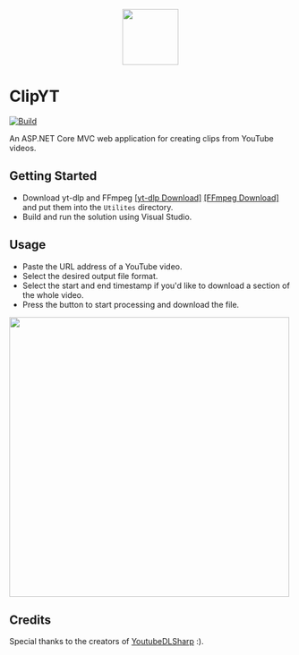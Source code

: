 <p align="center">
  <img height="100" src="https://github.com/pawelptak/clip-yt/assets/52631916/260e525c-0c20-401a-8bb4-5208e2084cd2">
</p>

# ClipYT
[![Build](https://github.com/pawelptak/clip-yt/actions/workflows/build.yml/badge.svg?branch=main)](https://github.com/pawelptak/clip-yt/actions/workflows/build.yml)

An ASP.NET Core MVC web application for creating clips from YouTube videos.

## Getting Started
- Download yt-dlp and FFmpeg [[yt-dlp Download]](https://github.com/yt-dlp/yt-dlp/releases/latest) [[FFmpeg Download]](https://ffmpeg.org/download.html) and put them into the `Utilites` directory.
- Build and run the solution using Visual Studio.

## Usage
- Paste the URL address of a YouTube video.
- Select the desired output file format.
- Select the start and end timestamp if you'd like to download a section of the whole video.
- Press the button to start processing and download the file.

 <img height="500" src="https://github.com/pawelptak/clip-yt/assets/52631916/f5f36fd1-6499-4d06-8266-01b2fc397f08">


## Credits
Special thanks to the creators of [YoutubeDLSharp](https://github.com/Bluegrams/YoutubeDLSharp) :).
